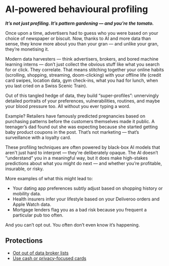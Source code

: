 # AI-powered behavioural profiling

***It’s not just profiling. It’s pattern gardening — and you’re the tomato.***

Once upon a time, advertisers had to guess who you were based on your choice of newspaper or biscuit. Now, thanks to AI and more data than sense, they know more about you than your gran — and unlike your gran, they’re monetising it.

Modern data harvesters — think advertisers, brokers, and bored machine learning interns — don’t just collect the obvious stuff like what you search for or click. They correlate. That means stitching together your online habits (scrolling, shopping, streaming, doom-clicking) with your offline life (credit card swipes, 
location data, gym check-ins, what you had for lunch, when you last cried on a Swiss Scenic Train).

Out of this tangled hedge of data, they build “super-profiles”: unnervingly detailed portraits of your preferences, vulnerabilities, routines, and maybe your blood pressure too. All without you ever typing a word.

Example? Retailers have famously predicted pregnancies based on purchasing patterns before the customers themselves made it public. A teenager’s dad found out she was expecting because she started getting baby product coupons in the post. That’s not marketing — that’s surveillance with a loyalty card.

These profiling techniques are often powered by black-box AI models that aren't just hard to interpret — they're deliberately opaque. The AI doesn’t “understand” you in a meaningful way, but it does make high-stakes predictions about what you might do next — and whether you’re profitable, insurable, or risky.

More examples of what this might lead to:

* Your dating app preferences subtly adjust based on shopping history or mobility data.
* Health insurers infer your lifestyle based on your Deliveroo orders and Apple Watch data.
* Mortgage lenders flag you as a bad risk because you frequent a particular pub too often.

And you can’t opt out. You often don’t even know it’s happening.

## Protections

* [Opt out of data broker lists](../pii/brokers.md)
* [Use cash or privacy-focused cards](../pii/payment.md)